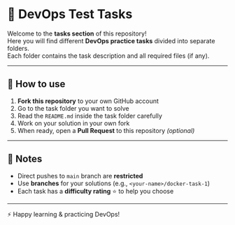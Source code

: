 # 📂 DevOps Test Tasks

Welcome to the **tasks section** of this repository!  
Here you will find different **DevOps practice tasks** divided into separate folders.  
Each folder contains the task description and all required files (if any).  

---

## 🚀 How to use
1. **Fork this repository** to your own GitHub account  
2. Go to the task folder you want to solve
3. Read the `README.md` inside the task folder carefully  
4. Work on your solution in your own fork  
5. When ready, open a **Pull Request** to this repository _(optional)_

---

## 📌 Notes
- Direct pushes to `main` branch are **restricted**  
- Use **branches** for your solutions (e.g., `<your-name>/docker-task-1`)  
- Each task has a **difficulty rating** ⭐ to help you choose

---

⚡ Happy learning & practicing DevOps!
